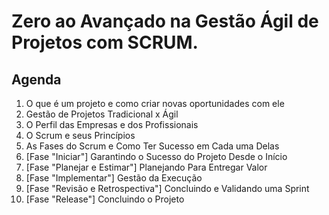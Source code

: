 # Zero ao Avançado na Gestão Ágil de Projetos com SCRUM.

## Agenda

1. O que é um projeto e como criar novas oportunidades com ele
2. Gestão de Projetos Tradicional x Ágil
3. O Perfil das Empresas e dos Profissionais
4. O Scrum e seus Princípios
5. As Fases do Scrum e Como Ter Sucesso em Cada uma Delas
6. [Fase "Iniciar"] Garantindo o Sucesso do Projeto Desde o Início
7. [Fase "Planejar e Estimar"] Planejando Para Entregar Valor
8. [Fase "Implementar"] Gestão da Execução
9. [Fase "Revisão e Retrospectiva"] Concluindo e Validando uma Sprint
10. [Fase "Release"] Concluindo o Projeto



